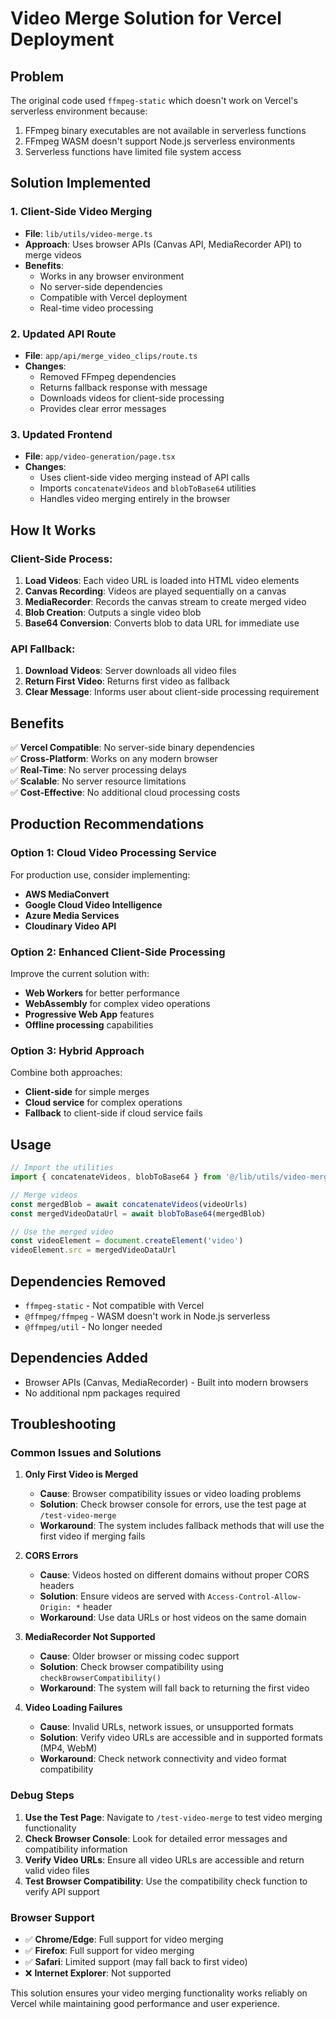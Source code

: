 # Video Merge Solution for Vercel Deployment

## Problem
The original code used `ffmpeg-static` which doesn't work on Vercel's serverless environment because:
1. FFmpeg binary executables are not available in serverless functions
2. FFmpeg WASM doesn't support Node.js serverless environments
3. Serverless functions have limited file system access

## Solution Implemented

### 1. Client-Side Video Merging
- **File**: `lib/utils/video-merge.ts`
- **Approach**: Uses browser APIs (Canvas API, MediaRecorder API) to merge videos
- **Benefits**: 
  - Works in any browser environment
  - No server-side dependencies
  - Compatible with Vercel deployment
  - Real-time video processing

### 2. Updated API Route
- **File**: `app/api/merge_video_clips/route.ts`
- **Changes**:
  - Removed FFmpeg dependencies
  - Returns fallback response with message
  - Downloads videos for client-side processing
  - Provides clear error messages

### 3. Updated Frontend
- **File**: `app/video-generation/page.tsx`
- **Changes**:
  - Uses client-side video merging instead of API calls
  - Imports `concatenateVideos` and `blobToBase64` utilities
  - Handles video merging entirely in the browser

## How It Works

### Client-Side Process:
1. **Load Videos**: Each video URL is loaded into HTML video elements
2. **Canvas Recording**: Videos are played sequentially on a canvas
3. **MediaRecorder**: Records the canvas stream to create merged video
4. **Blob Creation**: Outputs a single video blob
5. **Base64 Conversion**: Converts blob to data URL for immediate use

### API Fallback:
1. **Download Videos**: Server downloads all video files
2. **Return First Video**: Returns first video as fallback
3. **Clear Message**: Informs user about client-side processing requirement

## Benefits

✅ **Vercel Compatible**: No server-side binary dependencies  
✅ **Cross-Platform**: Works on any modern browser  
✅ **Real-Time**: No server processing delays  
✅ **Scalable**: No server resource limitations  
✅ **Cost-Effective**: No additional cloud processing costs  

## Production Recommendations

### Option 1: Cloud Video Processing Service
For production use, consider implementing:
- **AWS MediaConvert**
- **Google Cloud Video Intelligence**
- **Azure Media Services**
- **Cloudinary Video API**

### Option 2: Enhanced Client-Side Processing
Improve the current solution with:
- **Web Workers** for better performance
- **WebAssembly** for complex video operations
- **Progressive Web App** features
- **Offline processing** capabilities

### Option 3: Hybrid Approach
Combine both approaches:
- **Client-side** for simple merges
- **Cloud service** for complex operations
- **Fallback** to client-side if cloud service fails

## Usage

```typescript
// Import the utilities
import { concatenateVideos, blobToBase64 } from '@/lib/utils/video-merge'

// Merge videos
const mergedBlob = await concatenateVideos(videoUrls)
const mergedVideoDataUrl = await blobToBase64(mergedBlob)

// Use the merged video
const videoElement = document.createElement('video')
videoElement.src = mergedVideoDataUrl
```

## Dependencies Removed
- `ffmpeg-static` - Not compatible with Vercel
- `@ffmpeg/ffmpeg` - WASM doesn't work in Node.js serverless
- `@ffmpeg/util` - No longer needed

## Dependencies Added
- Browser APIs (Canvas, MediaRecorder) - Built into modern browsers
- No additional npm packages required

## Troubleshooting

### Common Issues and Solutions

1. **Only First Video is Merged**
   - **Cause**: Browser compatibility issues or video loading problems
   - **Solution**: Check browser console for errors, use the test page at `/test-video-merge`
   - **Workaround**: The system includes fallback methods that will use the first video if merging fails

2. **CORS Errors**
   - **Cause**: Videos hosted on different domains without proper CORS headers
   - **Solution**: Ensure videos are served with `Access-Control-Allow-Origin: *` header
   - **Workaround**: Use data URLs or host videos on the same domain

3. **MediaRecorder Not Supported**
   - **Cause**: Older browser or missing codec support
   - **Solution**: Check browser compatibility using `checkBrowserCompatibility()`
   - **Workaround**: The system will fall back to returning the first video

4. **Video Loading Failures**
   - **Cause**: Invalid URLs, network issues, or unsupported formats
   - **Solution**: Verify video URLs are accessible and in supported formats (MP4, WebM)
   - **Workaround**: Check network connectivity and video format compatibility

### Debug Steps

1. **Use the Test Page**: Navigate to `/test-video-merge` to test video merging functionality
2. **Check Browser Console**: Look for detailed error messages and compatibility information
3. **Verify Video URLs**: Ensure all video URLs are accessible and return valid video files
4. **Test Browser Compatibility**: Use the compatibility check function to verify API support

### Browser Support

- ✅ **Chrome/Edge**: Full support for video merging
- ✅ **Firefox**: Full support for video merging  
- ✅ **Safari**: Limited support (may fall back to first video)
- ❌ **Internet Explorer**: Not supported

This solution ensures your video merging functionality works reliably on Vercel while maintaining good performance and user experience. 